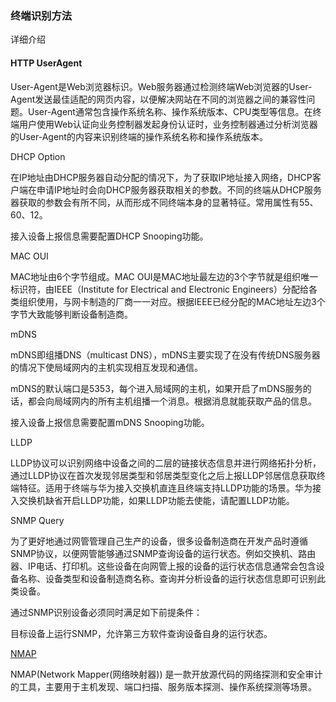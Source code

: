 ### 终端识别方法

详细介绍

#### HTTP UserAgent

User-Agent是Web浏览器标识。Web服务器通过检测终端Web浏览器的User-Agent发送最佳适配的网页内容，以便解决网站在不同的浏览器之间的兼容性问题。User-Agent通常包含操作系统名称、操作系统版本、CPU类型等信息。在终端用户使用Web认证向业务控制器发起身份认证时，业务控制器通过分析浏览器的User-Agent的内容来识别终端的操作系统名称和操作系统版本。

DHCP Option

在IP地址由DHCP服务器自动分配的情况下，为了获取IP地址接入网络，DHCP客户端在申请IP地址时会向DHCP服务器获取相关的参数。不同的终端从DHCP服务器获取的参数会有所不同，从而形成不同终端本身的显著特征。常用属性有55、60、12。

接入设备上报信息需要配置DHCP Snooping功能。

MAC OUI

MAC地址由6个字节组成。MAC OUI是MAC地址最左边的3个字节就是组织唯一标识符，由IEEE（Institute for Electrical and Electronic Engineers）分配给各类组织使用，与网卡制造的厂商一一对应。根据IEEE已经分配的MAC地址左边3个字节大致能够判断设备制造商。

mDNS

mDNS即组播DNS（multicast DNS），mDNS主要实现了在没有传统DNS服务器的情况下使局域网内的主机实现相互发现和通信。

mDNS的默认端口是5353，每个进入局域网的主机，如果开启了mDNS服务的话，都会向局域网内的所有主机组播一个消息。根据消息就能获取产品的信息。

接入设备上报信息需要配置mDNS Snooping功能。

LLDP

LLDP协议可以识别网络中设备之间的二层的链接状态信息并进行网络拓扑分析，通过LLDP协议在首次发现邻居类型和邻居类型变化之后上报LLDP邻居信息获取终端特征。适用于终端与华为接入交换机直连且终端支持LLDP功能的场景。华为接入交换机缺省开启LLDP功能，如果LLDP功能去使能，请配置LLDP功能。

SNMP Query

为了更好地通过网管管理自己生产的设备，很多设备制造商在开发产品时遵循SNMP协议，以便网管能够通过SNMP查询设备的运行状态。例如交换机、路由器、IP电话、打印机。这些设备在向网管上报的设备的运行状态信息通常会包含设备名称、设备类型和设备制造商名称。查询并分析设备的运行状态信息即可识别此类设备。

通过SNMP识别设备必须同时满足如下前提条件：

目标设备上运行SNMP，允许第三方软件查询设备自身的运行状态。


[NMAP](https://nmap.org/man/zh/index.html)

NMAP(Network Mapper(网络映射器)) 是一款开放源代码的网络探测和安全审计的工具，主要用于主机发现、端口扫描、服务版本探测、操作系统探测等场景。

